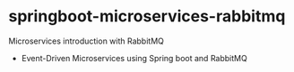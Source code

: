 # springboot-microservices-rabbitmq
Microservices introduction with RabbitMQ

* Event-Driven Microservices using Spring boot and RabbitMQ